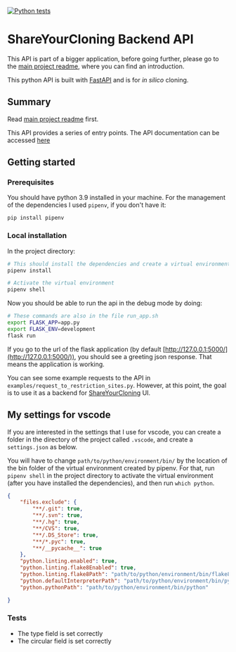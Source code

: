 [![Python tests](https://github.com/manulera/ShareYourCloning_backend_fastAPI/actions/workflows/ci.yml/badge.svg)](https://github.com/manulera/ShareYourCloning_backend_fastAPI/actions/workflows/ci.yml)
# ShareYourCloning Backend API

This API is part of a bigger application, before going further, please go to the [main project readme](https://github.com/manulera/ShareYourCloning), where you can find an introduction.

This python API is built with [FastAPI](https://fastapi.tiangolo.com/) and is for *in silico* cloning.

## Summary

Read [main project readme](https://github.com/manulera/ShareYourCloning) first.

This API provides a series of entry points. The API documentation can be accessed [here](https://shareyourcloning.api.genestorian.org/docs)

## Getting started

### Prerequisites

You should have python 3.9 installed in your machine. For the management of the dependencies I used `pipenv`, if you don't have it:

```
pip install pipenv
```

### Local installation

In the project directory:

```bash
# This should install the dependencies and create a virtual environment
pipenv install

# Activate the virtual environment
pipenv shell

```

Now you should be able to run the api in the debug mode by doing:

```bash
# These commands are also in the file run_app.sh
export FLASK_APP=app.py
export FLASK_ENV=development
flask run
```

If you go to the url of the flask application (by default [http://127.0.0.1:5000/](http://127.0.0.1:5000/)), you should see a greeting json response. That means the application is working.

You can see some example requests to the API in `examples/request_to_restriction_sites.py`. However, at this point, the goal is to use it as a backend for [ShareYourCloning](https://github.com/manulera/ShareYourCloning) UI.

## My settings for vscode

If you are interested in the settings that I use for vscode, you can create a folder in the directory of the project called `.vscode`, and create a `settings.json` as below.

You will have to change `path/to/python/environment/bin/` by the location of the bin folder of the virtual environment created by pipenv. For that, run `pipenv shell` in the project directory to activate the virtual environment (after you have installed the dependencies), and then run `which python`.

```json
{
    "files.exclude": {
        "**/.git": true,
        "**/.svn": true,
        "**/.hg": true,
        "**/CVS": true,
        "**/.DS_Store": true,
        "**/*.pyc": true,
        "**/__pycache__": true
    },
    "python.linting.enabled": true,
    "python.linting.flake8Enabled": true,
    "python.linting.flake8Path": "path/to/python/environment/bin/flake8",
    "python.defaultInterpreterPath": "path/to/python/environment/bin/python",
    "python.pythonPath": "path/to/python/environment/bin/python"

}
```


### Tests
* The type field is set correctly
* The circular field is set correctly